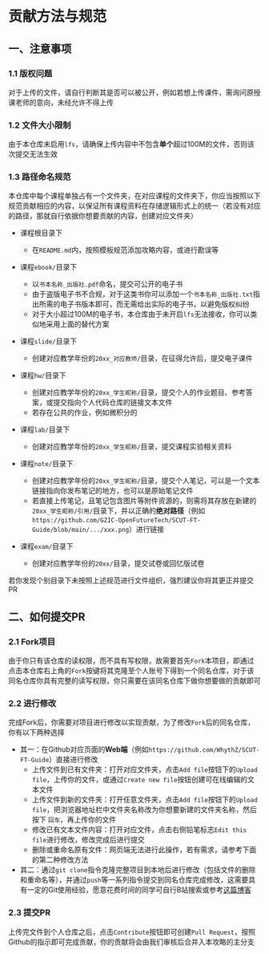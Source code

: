 # 贡献方法与规范

## 一、注意事项

### 1.1 版权问题
对于上传的文件，请自行判断其是否可以被公开，例如若想上传课件，需询问原授课老师的意向，未经允许不得上传

### 1.2 文件大小限制
由于本仓库未启用`lfs`，请确保上传内容中不包含**单个**超过100M的文件，否则该次提交无法生效

### 1.3 路径命名规范
本仓库中每个课程单独占有一个文件夹，在对应课程的文件夹下，你应当按照以下规范贡献相应的内容，以保证所有课程资料在存储逻辑形式上的统一（若没有对应的路径，那就自行依据你想要贡献的内容，创建对应文件夹）

- 课程根目录下
	- 在`README.md`内，按照模板规范添加攻略内容，或进行勘误等

- 课程`ebook/`目录下
	- 以`书本名称_出版社.pdf`命名，提交可公开的电子书
	- 由于盗版电子书不合规，对于这类书你可以添加一个`书本名称_出版社.txt`指出所需的电子书版本即可，而无需给出实际的电子书，以避免版权纠纷
	- 对于大小超过100M的电子书，本仓库由于未开启`lfs`无法接收，你可以类似地采用上面的替代方案

- 课程`slide/`目录下
	- 创建对应教学年份的`20xx_对应教师/`目录，在征得允许后，提交电子课件

- 课程`hw/`目录下
	- 创建对应教学年份的`20xx_学生昵称/`目录，提交个人的作业题目、参考答案，或提交指向个人代码仓库的链接文本文件
	- 若存在公共的作业，例如微积分的

- 课程`lab/`目录下
	- 创建对应教学年份的`20xx_学生昵称/`目录，提交课程实验相关资料

- 课程`note/`目录下
	- 创建对应教学年份的`20xx_学生昵称/`目录，提交个人笔记，可以是一个文本链接指向你发布笔记的地方，也可以是原始笔记文件
	- 若直接上传笔记，且笔记包含图片等附件资源的，则需将其存放在新建的`20xx_学生昵称/引用/`目录下，并以正确的**绝对路径**（例如`https://github.com/GZIC-OpenFutureTech/SCUT-FT-Guide/blob/main/.../xxx.png`）进行链接

- 课程`exam/`目录下
	- 创建对应教学年份的`20xx/`目录，提交试卷或回忆版试卷

若你发现个别目录下未按照上述规范进行文件组织，强烈建议你将其更正并提交PR

## 二、如何提交PR

### 2.1 Fork项目
由于你只有该仓库的读权限，而不具有写权限，故需要首先`Fork`本项目，即通过点击本仓库右上角的`Fork`按键将其克隆至个人账号下得到一个同名仓库，对于该同名仓库你具有完整的读写权限，你只需要在该同名仓库下做你想要做的贡献即可

### 2.2 进行修改
完成Fork后，你需要对项目进行修改以实现贡献，为了修改`Fork`后的同名仓库，你有以下两种选择
- 其一：在Github对应页面的**Web端**（例如`https://github.com/WhythZ/SCUT-FT-Guide`）直接进行修改
	- 上传文件到已有文件夹：打开对应文件夹，点击`Add file`按钮下的`Upload file`，上传你的文件，或通过`Create new file`按钮创建可在线编辑的文本文件
	- 上传文件到新的文件夹：打开任意文件夹，点击`Add file`按钮下的`Upload file`，把浏览器地址栏中文件夹名称改为你想要新建的文件夹名称，然后按下 `回车`，再上传你的文件
	- 修改已有文本文件内容：打开对应文件，点击右侧铅笔标志`Edit this file`进行修改，修改完成后进行提交
	- 删除或重命名原有文件：网页端无法进行此操作，若有需求，请参考下面的第二种修改方法
- 其二：通过`git clone`指令克隆完整项目到本地后进行修改（包括文件的删除和重命名等），并通过`push`等一系列指令提交到同名仓库完成修改，这需要具有一定的Git使用经验，愿意花费时间的同学可自行B站搜索或参考[这篇博客](https://whythz.github.io/posts/Git%E5%85%A5%E9%97%A8%E5%9F%BA%E7%A1%80%E7%9F%A5%E8%AF%86%E6%B1%87%E6%80%BB/)

### 2.3 提交PR
上传完文件到个人仓库之后，点击`Contribute`按钮即可创建`Pull Request`，按照Github的指示即可完成贡献，你的贡献将会由我们审核后合并入本攻略的主分支